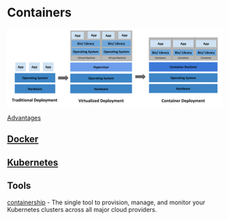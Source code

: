 # Containers

![evolution](container_evolution.svg ':size=1000x250')


[Advantages](containers-advantages.md ':include')


## [Docker](/containers/docker.md)
## [Kubernetes](/containers/kubernetes.md)


## Tools
[containership](https://containership.io/) - The single tool to provision, manage, and monitor your Kubernetes clusters across all major cloud providers.
